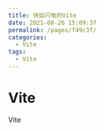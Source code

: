 ```yaml
---
title: 快如闪电的Vite
date: 2021-08-26 15:09:37
permalink: /pages/f49c3f/
categories:
  - Vite
tags:
  - Vite
---
```


# Vite
Vite  
